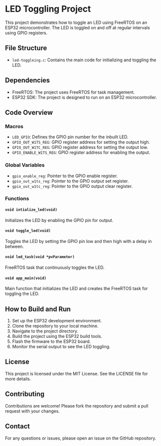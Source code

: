 # LED Toggling Project

This project demonstrates how to toggle an LED using FreeRTOS on an ESP32 microcontroller. The LED is toggled on and off at regular intervals using GPIO registers.

## File Structure

- `led-toggleing.c`: Contains the main code for initializing and toggling the LED.

## Dependencies

- FreeRTOS: The project uses FreeRTOS for task management.
- ESP32 SDK: The project is designed to run on an ESP32 microcontroller.

## Code Overview

### Macros

- `LED_GPIO`: Defines the GPIO pin number for the inbuilt LED.
- `GPIO_OUT_W1TS_REG`: GPIO register address for setting the output high.
- `GPIO_OUT_W1TC_REG`: GPIO register address for setting the output low.
- `GPIO_ENABLE_W1TS_REG`: GPIO register address for enabling the output.

### Global Variables

- `gpio_enable_reg`: Pointer to the GPIO enable register.
- `gpio_out_w1ts_reg`: Pointer to the GPIO output set register.
- `gpio_out_w1tc_reg`: Pointer to the GPIO output clear register.

### Functions

#### `void intialize_led(void)`

Initializes the LED by enabling the GPIO pin for output.

#### `void toggle_led(void)`

Toggles the LED by setting the GPIO pin low and then high with a delay in between.

#### `void led_task(void *pvParameter)`

FreeRTOS task that continuously toggles the LED.

#### `void app_main(void)`

Main function that initializes the LED and creates the FreeRTOS task for toggling the LED.

## How to Build and Run

1. Set up the ESP32 development environment.
2. Clone the repository to your local machine.
3. Navigate to the project directory.
4. Build the project using the ESP32 build tools.
5. Flash the firmware to the ESP32 board.
6. Monitor the serial output to see the LED toggling.

## License

This project is licensed under the MIT License. See the LICENSE file for more details.

## Contributing

Contributions are welcome! Please fork the repository and submit a pull request with your changes.

## Contact

For any questions or issues, please open an issue on the GitHub repository.